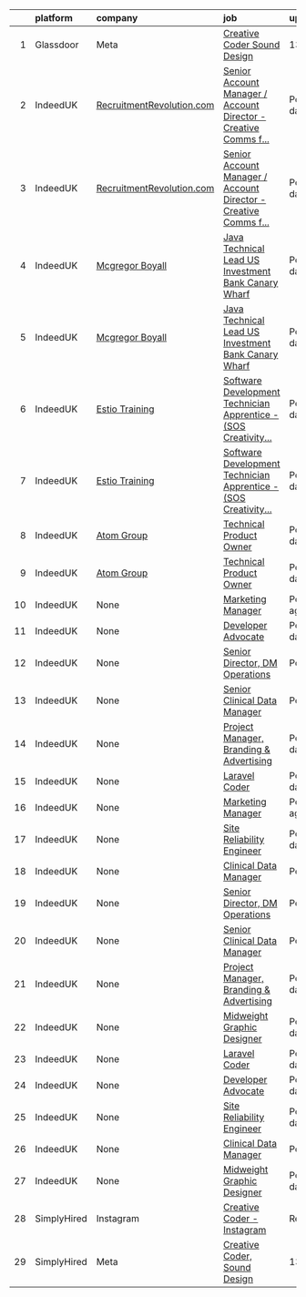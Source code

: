 

|    | platform    | company                                                                          | job                                                                                                                                                                                                                                                                                           | update_time      | location                           |
|---:|:------------|:---------------------------------------------------------------------------------|:----------------------------------------------------------------------------------------------------------------------------------------------------------------------------------------------------------------------------------------------------------------------------------------------|:-----------------|:-----------------------------------|
|  1 | Glassdoor   | Meta                                                                             | [Creative Coder  Sound Design](https://www.glassdoor.com/partner/jobListing.htm?pos=101&ao=1136043&s=58&guid=00000180e03e6d01a70fdbe9d0fa1702&src=GD_JOB_AD&t=SR&vt=w&cs=1_8452a916&cb=1653029629594&jobListingId=1007844419139&jrtk=3-0-1g3g3srgag2fr801-1g3g3srgni7kr800-486fa542003d7ea1-) | 13d              | Remote                             |
|  2 | IndeedUK    | [RecruitmentRevolution.com](https://uk.indeed.com/cmp/Recruitmentrevolution.com) | [Senior Account Manager / Account Director - Creative Comms f...](https://uk.indeed.com/rc/clk?jk=ee1e9f1b307a4162&fccid=af262cab8cc7f578&vjs=3)                                                                                                                                              | Posted7 days ago | London                             |
|  3 | IndeedUK    | [RecruitmentRevolution.com](https://uk.indeed.com/cmp/Recruitmentrevolution.com) | [Senior Account Manager / Account Director - Creative Comms f...](https://uk.indeed.com/rc/clk?jk=ee1e9f1b307a4162&fccid=af262cab8cc7f578&vjs=3)                                                                                                                                              | Posted7 days ago | London                             |
|  4 | IndeedUK    | [Mcgregor Boyall](https://uk.indeed.com/cmp/Mcgregor-Boyall)                     | [Java Technical Lead US Investment Bank Canary Wharf](https://uk.indeed.com/rc/clk?jk=7339163eb28c924c&fccid=a089b84e7894d971&vjs=3)                                                                                                                                                          | Posted3 days ago | London                             |
|  5 | IndeedUK    | [Mcgregor Boyall](https://uk.indeed.com/cmp/Mcgregor-Boyall)                     | [Java Technical Lead US Investment Bank Canary Wharf](https://uk.indeed.com/rc/clk?jk=7339163eb28c924c&fccid=a089b84e7894d971&vjs=3)                                                                                                                                                          | Posted3 days ago | London                             |
|  6 | IndeedUK    | [Estio Training](https://uk.indeed.com/cmp/Estio-Training)                       | [Software Development Technician Apprentice - (SOS Creativity...](https://uk.indeed.com/company/Estio-Training/jobs/Software-Development-Technician-Apprentice-50807b9e42755705?fccid=a61c3e559c20a102&vjs=3)                                                                                 | Posted2 days ago | Bolton BL1 2HB                     |
|  7 | IndeedUK    | [Estio Training](https://uk.indeed.com/cmp/Estio-Training)                       | [Software Development Technician Apprentice - (SOS Creativity...](https://uk.indeed.com/company/Estio-Training/jobs/Software-Development-Technician-Apprentice-50807b9e42755705?fccid=a61c3e559c20a102&vjs=3)                                                                                 | Posted2 days ago | Bolton BL1 2HB                     |
|  8 | IndeedUK    | [Atom Group](https://uk.indeed.com/cmp/Atom-Group)                               | [Technical Product Owner](https://uk.indeed.com/rc/clk?jk=4fea4511a9048654&fccid=b721d291fa561ca0&vjs=3)                                                                                                                                                                                      | Posted9 days ago | Tonbridge                          |
|  9 | IndeedUK    | [Atom Group](https://uk.indeed.com/cmp/Atom-Group)                               | [Technical Product Owner](https://uk.indeed.com/rc/clk?jk=4fea4511a9048654&fccid=b721d291fa561ca0&vjs=3)                                                                                                                                                                                      | Posted9 days ago | Tonbridge                          |
| 10 | IndeedUK    | None                                                                             | [Marketing Manager](https://uk.indeed.com/rc/clk?jk=322fabb906bef745&fccid=646fc6336209a073&vjs=3)                                                                                                                                                                                            | Posted1 day ago  | Bath BA1 1JW                       |
| 11 | IndeedUK    | None                                                                             | [Developer Advocate](https://uk.indeed.com/company/Solace-Corporation/jobs/Developer-Advocate-c007aa5f9fd95ffa?fccid=ab1c82b8fc724aa5&vjs=3)                                                                                                                                                  | Posted9 days ago | London EC2A                        |
| 12 | IndeedUK    | None                                                                             | [Senior Director, DM Operations](https://uk.indeed.com/rc/clk?jk=9f652104c5e39fbd&fccid=bae0514ffbd778df&vjs=3)                                                                                                                                                                               | PostedToday      | Nottingham                         |
| 13 | IndeedUK    | None                                                                             | [Senior Clinical Data Manager](https://uk.indeed.com/rc/clk?jk=487363a6c5cbaa0a&fccid=bae0514ffbd778df&vjs=3)                                                                                                                                                                                 | PostedToday      | Nottingham                         |
| 14 | IndeedUK    | None                                                                             | [Project Manager, Branding & Advertising](https://uk.indeed.com/rc/clk?jk=e501f13aa08740d9&fccid=c539aa5040f36b67&vjs=3)                                                                                                                                                                      | Posted9 days ago | London SE1 0EB                     |
| 15 | IndeedUK    | None                                                                             | [Laravel Coder](https://uk.indeed.com/rc/clk?jk=8634aa8c36d806bb&fccid=427ac849c11061d0&vjs=3)                                                                                                                                                                                                | Posted6 days ago | Isleworth                          |
| 16 | IndeedUK    | None                                                                             | [Marketing Manager](https://uk.indeed.com/rc/clk?jk=322fabb906bef745&fccid=646fc6336209a073&vjs=3)                                                                                                                                                                                            | Posted1 day ago  | Bath BA1 1JW                       |
| 17 | IndeedUK    | None                                                                             | [Site Reliability Engineer](https://uk.indeed.com/company/Concirrus/jobs/Site-Reliability-Engineer-94f63ece213d53b7?fccid=e2a1c47d5f00ecf1&vjs=3)                                                                                                                                             | Posted6 days ago | London EC2M                        |
| 18 | IndeedUK    | None                                                                             | [Clinical Data Manager](https://uk.indeed.com/rc/clk?jk=85e4c2bc3191bc54&fccid=bae0514ffbd778df&vjs=3)                                                                                                                                                                                        | PostedToday      | Nottingham                         |
| 19 | IndeedUK    | None                                                                             | [Senior Director, DM Operations](https://uk.indeed.com/rc/clk?jk=9f652104c5e39fbd&fccid=bae0514ffbd778df&vjs=3)                                                                                                                                                                               | PostedToday      | Nottingham                         |
| 20 | IndeedUK    | None                                                                             | [Senior Clinical Data Manager](https://uk.indeed.com/rc/clk?jk=487363a6c5cbaa0a&fccid=bae0514ffbd778df&vjs=3)                                                                                                                                                                                 | PostedToday      | Nottingham                         |
| 21 | IndeedUK    | None                                                                             | [Project Manager, Branding & Advertising](https://uk.indeed.com/rc/clk?jk=e501f13aa08740d9&fccid=c539aa5040f36b67&vjs=3)                                                                                                                                                                      | Posted9 days ago | London SE1 0EB                     |
| 22 | IndeedUK    | None                                                                             | [Midweight Graphic Designer](https://uk.indeed.com/company/Web-Pro/jobs/Midweight-Graphic-Designer-902c0a7aa0446762?fccid=a67b81ee2766c203&vjs=3)                                                                                                                                             | Posted3 days ago | Edgware HA8 7AR•Temporarily Remote |
| 23 | IndeedUK    | None                                                                             | [Laravel Coder](https://uk.indeed.com/rc/clk?jk=8634aa8c36d806bb&fccid=427ac849c11061d0&vjs=3)                                                                                                                                                                                                | Posted6 days ago | Isleworth                          |
| 24 | IndeedUK    | None                                                                             | [Developer Advocate](https://uk.indeed.com/company/Solace-Corporation/jobs/Developer-Advocate-c007aa5f9fd95ffa?fccid=ab1c82b8fc724aa5&vjs=3)                                                                                                                                                  | Posted9 days ago | London EC2A                        |
| 25 | IndeedUK    | None                                                                             | [Site Reliability Engineer](https://uk.indeed.com/company/Concirrus/jobs/Site-Reliability-Engineer-94f63ece213d53b7?fccid=e2a1c47d5f00ecf1&vjs=3)                                                                                                                                             | Posted6 days ago | London EC2M                        |
| 26 | IndeedUK    | None                                                                             | [Clinical Data Manager](https://uk.indeed.com/rc/clk?jk=85e4c2bc3191bc54&fccid=bae0514ffbd778df&vjs=3)                                                                                                                                                                                        | PostedToday      | Nottingham                         |
| 27 | IndeedUK    | None                                                                             | [Midweight Graphic Designer](https://uk.indeed.com/company/Web-Pro/jobs/Midweight-Graphic-Designer-902c0a7aa0446762?fccid=a67b81ee2766c203&vjs=3)                                                                                                                                             | Posted3 days ago | Edgware HA8 7AR•Temporarily Remote |
| 28 | SimplyHired | Instagram                                                                        | [Creative Coder - Instagram](https://www.simplyhired.com/job/A0Jnsh2sYxRB1Bjwh29iCMcLjpqgWNuPNFNqovqVVL4TeINXgfgKzg?q=creative+coder)                                                                                                                                                         | Recently         | New York, NY                       |
| 29 | SimplyHired | Meta                                                                             | [Creative Coder, Sound Design](https://www.simplyhired.com/job/n2_aAa79zz0NtsdWJigL3Knz716MJWRolWS8tBw6yovOF3e-t9vjmg?q=creative+coder)                                                                                                                                                       | 13d              | Remote                             |